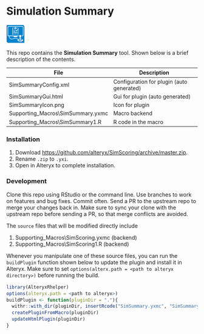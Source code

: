 # Simulation Summary

<img src="SimSummaryIcon.png" width=48 height=48></img> 

This repo contains the **Simulation Summary** tool. Shown below is a brief description of the contents. 

| File                               | Description                                       |
|------------------------------------|---------------------------------------------------| 
| SimSummaryConfig.xml               | Configuration for plugin (auto generated)         |
| SimSummaryGui.html                 | Gui for plugin (auto generated)                   |
| SimSummaryIcon.png                 | Icon for plugin                                   |
| Supporting_Macros\\SimSummary.yxmc | Macro backend                                     |
| Supporting_Macros\\SimSummary1.R   | R code in the macro                               |

### Installation

1. Download https://github.com/alteryx/SimScoring/archive/master.zip.
2. Rename `.zip` to `.yxi`.
3. Open in Alteryx to complete installation.

### Development

Clone this repo using RStudio or the command line. Use branches to work on features and bug fixes. Commit often. Send a PR to the upstream repo to merge your changes back in. Make sure to sync your clone with the upstream repo before sending a PR, so that merge conflicts are avoided.

The `source` files that will be modified directly include

1. Supporting_Macros\\SimScoring.yxmc (backend)
2. Supporting_Macros\\SimScoring1.R   (backend)

Whenever you manipulate one of these source files, you can run the `buildPlugin` function shown below to update the plugin and install it in Alteryx. Make sure to set `options(alterx.path = <path to alteryx directory>)`  before running the build.

```r
library(AlteryxRhelper)
options(alteryx.path = <path to alteryx>)
buildPlugin <- function(pluginDir = "."){
  withr::with_dir(pluginDir, insertRcode("SimSummary.yxmc", "SimSummary1.R"))
  createPluginFromMacro(pluginDir)
  updateHtmlPlugin(pluginDir)
}


